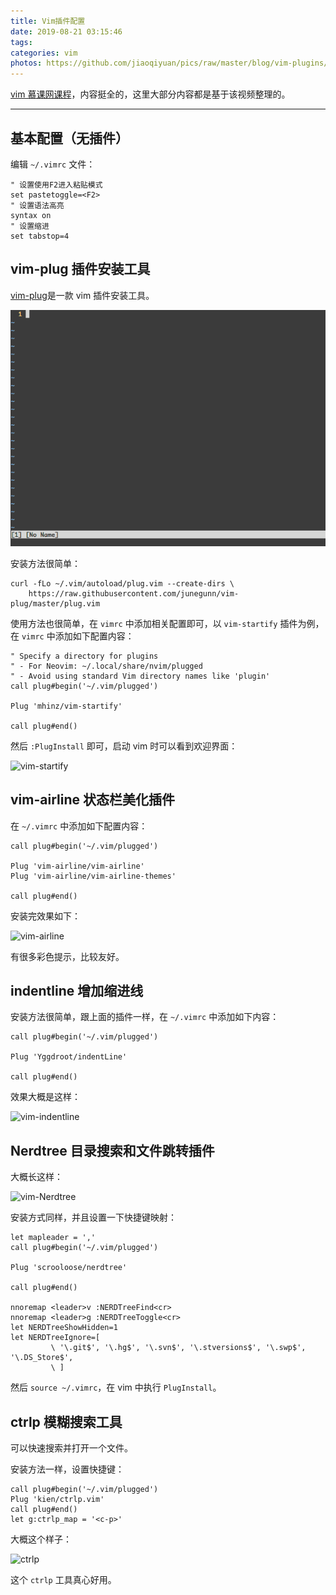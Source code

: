 ```yaml
---
title: Vim插件配置
date: 2019-08-21 03:15:46
tags: 
categories: vim
photos: https://github.com/jiaoqiyuan/pics/raw/master/blog/vim-plugins/vim-pligin-title.png
---
```


[vim 慕课网课程](https://www.imooc.com/video/19463)，内容挺全的，这里大部分内容都是基于该视频整理的。

------

## 基本配置（无插件）

编辑 `~/.vimrc` 文件：

```
" 设置使用F2进入粘贴模式
set pastetoggle=<F2>
" 设置语法高亮
syntax on
" 设置缩进
set tabstop=4
```

<!--more-->

## vim-plug 插件安装工具

[vim-plug](https://github.com/junegunn/vim-plug)是一款 vim 插件安装工具。

![vim-plug](https://raw.githubusercontent.com/junegunn/i/master/vim-plug/installer.gif)

安装方法很简单：

```
curl -fLo ~/.vim/autoload/plug.vim --create-dirs \
    https://raw.githubusercontent.com/junegunn/vim-plug/master/plug.vim
```

使用方法也很简单，在 `vimrc` 中添加相关配置即可，以 `vim-startify` 插件为例，在 `vimrc` 中添加如下配置内容：

```
" Specify a directory for plugins
" - For Neovim: ~/.local/share/nvim/plugged
" - Avoid using standard Vim directory names like 'plugin'
call plug#begin('~/.vim/plugged')

Plug 'mhinz/vim-startify'

call plug#end()
```

然后 `:PlugInstall` 即可，启动 vim 时可以看到欢迎界面：

![vim-startify](https://github.com/jiaoqiyuan/pics/raw/master/blog/vim-plugins/vim-starify.png)

## vim-airline 状态栏美化插件

在 `~/.vimrc` 中添加如下配置内容：

```
call plug#begin('~/.vim/plugged')

Plug 'vim-airline/vim-airline'
Plug 'vim-airline/vim-airline-themes'

call plug#end()
```

安装完效果如下：

![vim-airline](https://github.com/vim-airline/vim-airline/wiki/screenshots/demo.gif)

有很多彩色提示，比较友好。

## indentline 增加缩进线

安装方法很简单，跟上面的插件一样，在 `~/.vimrc` 中添加如下内容：

```
call plug#begin('~/.vim/plugged')

Plug 'Yggdroot/indentLine'

call plug#end()
```

效果大概是这样：

![vim-indentline](https://camo.githubusercontent.com/8e0f6822f859a9a8a7069219f6816174a4737f8e/687474703a2f2f692e696d6775722e636f6d2f325a41376f615a2e706e67)

## Nerdtree 目录搜索和文件跳转插件

大概长这样：

![vim-Nerdtree](https://github.com/scrooloose/nerdtree/raw/master/screenshot.png)

安装方式同样，并且设置一下快捷键映射：

```
let mapleader = ','
call plug#begin('~/.vim/plugged')

Plug 'scrooloose/nerdtree'

call plug#end()

nnoremap <leader>v :NERDTreeFind<cr>
nnoremap <leader>g :NERDTreeToggle<cr>
let NERDTreeShowHidden=1
let NERDTreeIgnore=[       
         \ '\.git$', '\.hg$', '\.svn$', '\.stversions$', '\.swp$', '\.DS_Store$',
         \ ]     
```

然后 `source ~/.vimrc`，在 vim 中执行 `PlugInstall`。

## ctrlp 模糊搜索工具

可以快速搜索并打开一个文件。

安装方法一样，设置快捷键：

```
call plug#begin('~/.vim/plugged')
Plug 'kien/ctrlp.vim'
call plug#end()
let g:ctrlp_map = '<c-p>'
```

大概这个样子：

![ctrlp](https://camo.githubusercontent.com/0a0b4c0d24a44d381cbad420ecb285abc2aaa4cb/687474703a2f2f692e696d6775722e636f6d2f7949796e722e706e67)

这个 `ctrlp` 工具真心好用。
